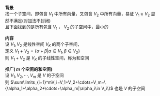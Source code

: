**背景**    
找一个子空间，即包含 $V_1$ 中所有向量，又包含 $V_2$ 中所有向量，易证 $V_1\cup V_2$ 显然不满足(对加法不封闭)    
且下面找到的是所有包含 $V_1$ ， $V_2$ 的子空间中，最小的    
    
**内容**    
设 $V_1,V_2$ 是线性空间 $V_K$ 的两个子空间，    
定义 $V_1+V_2=\{\alpha+\beta|\alpha\in V_1,\beta\in V_2\}$     
则 $V_1+V_2$ 是 $V_K$ 的子线性空间，称为和空间    
    
**推广( $m$ 个空间的和空间)**    
设 $V_1,V_2,\cdots,V_m$ 是 $V$ 的子空间    
则 $\sum\limits_{i=1}^mV_i=V_1+V_2+\cdots+V_m=\{\alpha_1+\alpha_2+\cdots+\alpha_m|\alpha_i\in V_i\}$ 也是 $V$ 的子空间    
